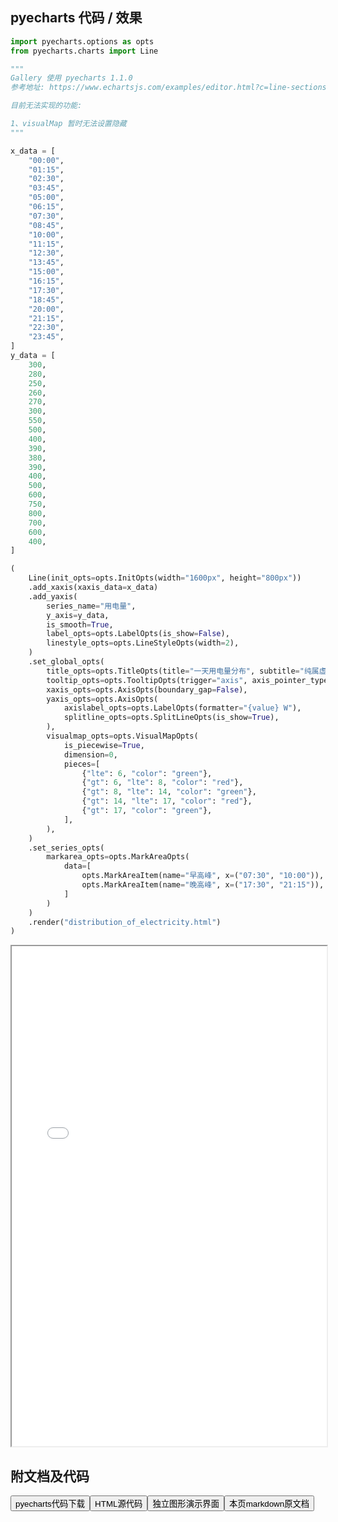 
## pyecharts 代码 / 效果

```python
import pyecharts.options as opts
from pyecharts.charts import Line

"""
Gallery 使用 pyecharts 1.1.0
参考地址: https://www.echartsjs.com/examples/editor.html?c=line-sections

目前无法实现的功能:

1、visualMap 暂时无法设置隐藏
"""

x_data = [
    "00:00",
    "01:15",
    "02:30",
    "03:45",
    "05:00",
    "06:15",
    "07:30",
    "08:45",
    "10:00",
    "11:15",
    "12:30",
    "13:45",
    "15:00",
    "16:15",
    "17:30",
    "18:45",
    "20:00",
    "21:15",
    "22:30",
    "23:45",
]
y_data = [
    300,
    280,
    250,
    260,
    270,
    300,
    550,
    500,
    400,
    390,
    380,
    390,
    400,
    500,
    600,
    750,
    800,
    700,
    600,
    400,
]

(
    Line(init_opts=opts.InitOpts(width="1600px", height="800px"))
    .add_xaxis(xaxis_data=x_data)
    .add_yaxis(
        series_name="用电量",
        y_axis=y_data,
        is_smooth=True,
        label_opts=opts.LabelOpts(is_show=False),
        linestyle_opts=opts.LineStyleOpts(width=2),
    )
    .set_global_opts(
        title_opts=opts.TitleOpts(title="一天用电量分布", subtitle="纯属虚构"),
        tooltip_opts=opts.TooltipOpts(trigger="axis", axis_pointer_type="cross"),
        xaxis_opts=opts.AxisOpts(boundary_gap=False),
        yaxis_opts=opts.AxisOpts(
            axislabel_opts=opts.LabelOpts(formatter="{value} W"),
            splitline_opts=opts.SplitLineOpts(is_show=True),
        ),
        visualmap_opts=opts.VisualMapOpts(
            is_piecewise=True,
            dimension=0,
            pieces=[
                {"lte": 6, "color": "green"},
                {"gt": 6, "lte": 8, "color": "red"},
                {"gt": 8, "lte": 14, "color": "green"},
                {"gt": 14, "lte": 17, "color": "red"},
                {"gt": 17, "color": "green"},
            ],
        ),
    )
    .set_series_opts(
        markarea_opts=opts.MarkAreaOpts(
            data=[
                opts.MarkAreaItem(name="早高峰", x=("07:30", "10:00")),
                opts.MarkAreaItem(name="晚高峰", x=("17:30", "21:15")),
            ]
        )
    )
    .render("distribution_of_electricity.html")
)

```

<iframe width="100%" height="800px" src="/pyecharts/Line/distribution_of_electricity.html"></iframe>

## 附文档及代码

<a href="https://cdn.jsdelivr.net/gh/wfy-belief/python/docs/pyecharts/Line/distribution_of_electricity.py"><button class="mybutton">pyecharts代码下载</button></a><a href="https://cdn.jsdelivr.net/gh/wfy-belief/python/docs/pyecharts/Line/distribution_of_electricity.html"><button class="mybutton">HTML源代码</button></a><a href="https://python.wfyblog.cn/pyecharts/Line/distribution_of_electricity.html"><button class="mybutton">独立图形演示界面</button></a><a href="https://cdn.jsdelivr.net/gh/wfy-belief/python/docs/pyecharts/Line/distribution_of_electricity.md"><button class="mybutton">本页markdown原文档</button></a>
